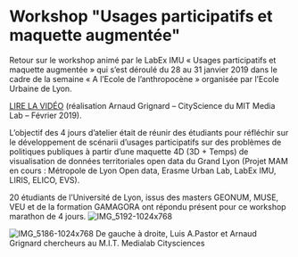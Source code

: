 # Workshop "Usages participatifs et maquette augmentée"

 Retour sur le workshop animé par le LabEx IMU « Usages participatifs et maquette augmentée » qui s’est déroulé du 28 au 31 janvier 2019 dans le cadre de la semaine « A l’Ecole de l’anthropocène » organisée par l’Ecole Urbaine de Lyon.

[LIRE LA VIDÉO](https://www.youtube.com/watch?v=V5sqsNWRgEI&feature=youtu.be) (réalisation Arnaud Grignard – CityScience du MIT Media Lab – Février 2019).

 L’objectif des 4 jours d’atelier était de réunir des étudiants pour réfléchir sur le développement de scénarii d’usages participatifs sur des problèmes de politiques publiques à partir d’une maquette 4D (3D + Temps) de visualisation de données territoriales open data du Grand Lyon (Projet MAM en cours : Métropole de Lyon Open data, Erasme Urban Lab, LabEx IMU, LIRIS, ELICO, EVS).

 20 étudiants de l’Université de Lyon, issus des masters GEONUM, MUSE, VEU et de la formation GAMAGORA ont répondu présent pour ce workshop marathon de 4 jours.
![IMG_5192-1024x768](https://user-images.githubusercontent.com/6526012/163457548-cd42c033-ee80-45c3-86af-73ff0e99f5af.jpg)


![IMG_5186-1024x768](https://user-images.githubusercontent.com/6526012/163457185-09f85f4b-765a-4a4b-af08-2d2998451ff8.jpg)
 De gauche à droite, Luis A.Pastor et Arnaud Grignard chercheurs au M.I.T. Medialab Citysciences
